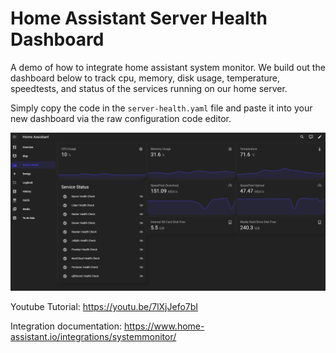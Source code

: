 # Home Assistant Server Health Dashboard
A demo of how to integrate home assistant system monitor.
We build out the dashboard below to track cpu, memory, disk usage, temperature, speedtests, and status of the services running on our home server.

Simply copy the code in the `server-health.yaml` file and paste it into your new dashboard via the raw configuration code editor.

![Screenshot of dashboard](server-health-dashboard.png?raw=true "Server Health Dashboard")

Youtube Tutorial: https://youtu.be/7lXjJefo7bI

Integration documentation: https://www.home-assistant.io/integrations/systemmonitor/